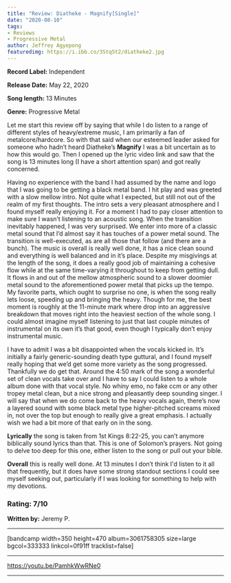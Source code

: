 ```yaml
---
title: "Review: Diatheke - Magnify[Single]"
date: "2020-08-10"
tags:
- Reviews
- Progressive Metal
author: Jeffrey Agyepong
featuredimg: https://i.ibb.co/3Stq5t2/diatheke2.jpg
---
```


**Record Label:** Independent

**Release Date:** May 22, 2020

**Song length:** 13 Minutes

**Genre:** Progressive Metal

Let me start this review off by saying that while I do listen to a range of different styles of heavy/extreme music, I am primarily a fan of metalcore/hardcore. So with that said when our esteemed leader asked for someone who hadn’t heard Diatheke’s **Magnify** I was a bit uncertain as to how this would go. Then I opened up the lyric video link and saw that the song is 13 minutes long (I have a short attention span) and got really concerned.

Having no experience with the band I had assumed by the name and logo that I was going to be getting a black metal band. I hit play and was greeted with a slow mellow intro. Not quite what I expected, but still not out of the realm of my first thoughts. The intro sets a very pleasant atmosphere and I found myself really enjoying it. For a moment I had to pay closer attention to make sure I wasn’t listening to an acoustic song. When the transition inevitably happened, I was very surprised. We enter into more of a classic metal sound that I’d almost say it has touches of a power metal sound. The transition is well-executed, as are all those that follow (and there are a bunch). The music is overall is really well done, it has a nice clean sound and everything is well balanced and in it’s place. Despite my misgivings at the length of the song, it does a really good job of maintaining a cohesive flow while at the same time-varying it throughout to keep from getting dull. It flows in and out of the mellow atmospheric sound to a slower doomier metal sound to the aforementioned power metal that picks up the tempo. My favorite parts, which ought to surprise no one, is when the song really lets loose, speeding up and bringing the heavy. Though for me, the best moment is roughly at the 11-minute mark where drop into an aggressive breakdown that moves right into the heaviest section of the whole song. I could almost imagine myself listening to just that last couple minutes of instrumental on its own it’s that good, even though I typically don’t enjoy instrumental music.

I have to admit I was a bit disappointed when the vocals kicked in. It’s initially a fairly generic-sounding death type guttural, and I found myself really hoping that we’d get some more variety as the song progressed. Thankfully we do get that. Around the 4:50 mark of the song a wonderful set of clean vocals take over and I have to say I could listen to a whole album done with that vocal style. No whiny emo, no fake ccm or any other tropey metal clean, but a nice strong and pleasantly deep sounding singer. I will say that when we do come back to the heavy vocals again, there’s now a layered sound with some black metal type higher-pitched screams mixed in, not over the top but enough to really give a great emphasis. I actually wish we had a bit more of that early on in the song.

**Lyrically** the song is taken from 1st Kings 8:22-25, you can’t anymore biblically sound lyrics than that. This is one of Solomon’s prayers. Not going to delve too deep for this one, either listen to the song or pull out your bible.

**Overall** this is really well done. At 13 minutes I don’t think I'd listen to it all that frequently, but it does have some strong standout sections I could see myself seeking out, particularly if I was looking for something to help with my devotions.

### Rating: 7/10

**Written by:** Jeremy P.

* * *

\[bandcamp width=350 height=470 album=3061758305 size=large bgcol=333333 linkcol=0f91ff tracklist=false\]



* * *

https://youtu.be/PamhkWwRNe0

* * *
